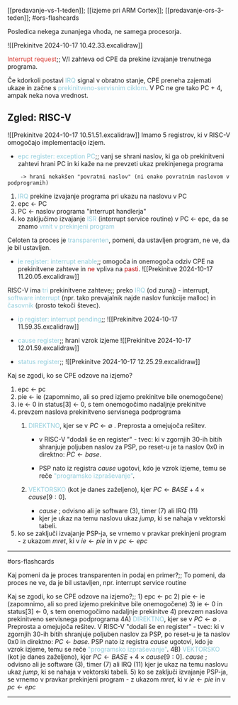 [[predavanje-vs-1-teden]];
[[izjeme pri ARM Cortex]];
[[predavanje-ors-3-teden]]; #ors-flashcards

Posledica nekega zunanjega vhoda, ne samega procesorja.

![[Prekinitve 2024-10-17 10.42.33.excalidraw]]

<font color="#d83931">Interrupt request</font>;; V/I zahteva od CPE da prekine izvajanje trenutnega programa.
<!--SR:!2024-10-20,1,230-->

Če kdorkoli postavi <font color="#92cddc">IRQ</font> signal v obratno stanje, CPE preneha zajemati ukaze in začne s <font color="#92cddc">prekinitveno-servisnim ciklom</font>. V PC ne gre tako PC + 4, ampak neka nova vrednost.

## Zgled: RISC-V 

![[Prekinitve 2024-10-17 10.51.51.excalidraw]]
Imamo 5 registrov, ki v RISC-V omogočajo implementacijo izjem.

-  <font color="#92cddc">epc register: exception PC</font>;; vanj se shrani naslov, ki ga ob prekinitveni zahtevi hrani PC in ki kaže na ne prevzeti ukaz prekinjenega programa
<!--SR:!2024-10-22,3,250-->
		-> hrani nekakšen "povratni naslov" (ni enako povratnim naslovom v podprogramih)

1) <font color="#92cddc">IRQ</font> prekine izvajanje programa pri ukazu na naslovu v PC
2) epc <- PC
3) PC <- naslov programa "interrupt handlerja"
4) ko zaključimo izvajanje <font color="#92cddc">ISR</font> (interrupt service routine) v PC <- epc, da se znamo <font color="#92cddc">vrnit v prekinjeni program</font>

Celoten ta proces je <font color="#92cddc">transparenten</font>, pomeni, da ustavljen program, ne ve, da je bil ustavljen.

- <font color="#92cddc">ie register: interrupt enable</font>;; omogoča in onemogoča odziv CPE na prekinitvene zahteve in <font color="#c00000">ne</font> vpliva na <font color="#c00000">pasti</font>. ![[Prekinitve 2024-10-17 11.20.05.excalidraw]]
<!--SR:!2024-10-22,3,250-->

RISC-V ima <font color="#92cddc">tri</font> prekinitvene zahteve;; preko <font color="#92cddc">IRQ</font> (od zunaj) - interrupt, <font color="#92cddc">software interrupt</font> (npr. tako prevajalnik najde naslov funkcije malloc) in <font color="#92cddc">časovnik</font> (prosto tekoči števec).
<!--SR:!2024-10-20,1,230-->

- <font color="#92cddc">ip register: interrupt pending</font>;; ![[Prekinitve 2024-10-17 11.59.35.excalidraw]]
<!--SR:!2024-10-20,1,230-->
- <font color="#92cddc">cause register</font>;; hrani vzrok izjeme ![[Prekinitve 2024-10-17 12.01.59.excalidraw]]
<!--SR:!2024-10-20,1,230-->
- <font color="#92cddc">status register</font>;; ![[Prekinitve 2024-10-17 12.25.29.excalidraw]]
<!--SR:!2024-10-20,1,230-->
Kaj se zgodi, ko se CPE odzove na izjemo?
1) epc <- pc
2) pie <- ie (zapomnimo, ali so pred izjemo prekinitve bile onemogočene)
3) ie <- 0 in status\[3] <- 0, s tem onemogočimo nadaljnje prekinitve
4) prevzem naslova prekinitveno servisnega podprograma
	1) <font color="#92cddc">DIREKTNO</font>, kjer se v $PC \leftarrow\emptyset$ . Preprosta a omejujoča rešitev.
		- v RISC-V "dodali še en register" - tvec: ki v zgornjih 30-ih bitih shranjuje poljuben naslov za PSP, po reset-u je ta naslov 0x0 in direktno: $PC \leftarrow base$.

		- PSP nato iz registra $cause$ ugotovi, kdo je vzrok izjeme, temu se reče <font color="#92cddc">"programsko izpraševanje"</font>.
	
	2) <font color="#92cddc">VEKTORSKO</font> (kot je danes zaželjeno), kjer $PC \leftarrow BASE+4\times cause[9:0]$.
		- $cause$ ; odvisno ali je software (3), timer (7) ali IRQ (11) 
		- kjer je ukaz na temu naslovu ukaz $jump$, ki se nahaja v vektorski tabeli.
5) ko se zaključi izvajanje PSP-ja, se vrnemo v pravkar prekinjeni program - z ukazom $mret$, ki v $ie \leftarrow pie$ in v $pc \leftarrow epc$


---

#ors-flashcards

Kaj pomeni da je proces transparenten in podaj en primer?;; To pomeni, da proces ne ve, da je bil ustavljen, npr. interrupt service routine
<!--SR:!2024-10-23,4,270-->

Kaj se zgodi, ko se CPE odzove na izjemo?;; 1) epc <- pc 2) pie <- ie (zapomnimo, ali so pred izjemo prekinitve bile onemogočene) 3) ie <- 0 in status\[3] <- 0, s tem onemogočimo nadaljnje prekinitve 4) prevzem naslova prekinitveno servisnega podprograma	4A) <font color="#92cddc">DIREKTNO</font>, kjer se v $PC \leftarrow\emptyset$ . Preprosta a omejujoča rešitev. V RISC-V "dodali še en register" - tvec: ki v zgornjih 30-ih bitih shranjuje poljuben naslov za PSP, po reset-u je ta naslov 0x0 in direktno: $PC \leftarrow base$. PSP nato iz registra $cause$ ugotovi, kdo je vzrok izjeme, temu se reče <font color="#92cddc">"programsko izpraševanje"</font>. 4B) <font color="#92cddc">VEKTORSKO</font> (kot je danes zaželjeno), kjer $PC \leftarrow BASE+4\times cause[9:0]$. $cause$ ; odvisno ali je software (3), timer (7) ali IRQ (11) kjer je ukaz na temu naslovu ukaz $jump$, ki se nahaja v vektorski tabeli. 5) ko se zaključi izvajanje PSP-ja, se vrnemo v pravkar prekinjeni program - z ukazom $mret$, ki v $ie \leftarrow pie$ in v $pc \leftarrow epc$
<!--SR:!2024-10-20,1,230-->

---


